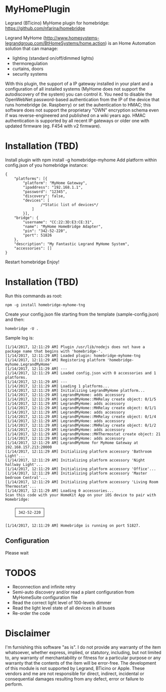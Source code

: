 # MyHomePlugin
Legrand (BTicino) MyHome plugin for homebridge: https://github.com/nfarina/homebridge

Legrand MyHome (http://www.homesystems-legrandgroup.com/BtHomeSystems/home.action) is an Home Automation solution that can manage:
- lighting (standard on/off/dimmed lights)
- thermoregulation 
- curtains, doors
- security systems

With this plugin, the support of a IP gateway installed in your plant and a configuration of all installed 
systems (MyHome does not support the autodiscovery of the system) you can control it. You need to disable the OpenWebNet password-based
authentication from the IP of the device that runs homebridge (ie. Raspberry) or set the auhentication to HMAC; this software does not 
support the proprietary "OWN" encryption schema even if was reverse-engineered and published on a wiki years ago. HMAC authentication is
supported by all recent IP gateways or older one with updated firmware (eg. F454 with v2 firmware).

# Installation (TBD)
Install plugin with npm install -g homebridge-myhome
Add platform within config.json of you homebridge instance:

    {
        "platforms": [{
            "platform": "MyHome Gateway",
            "ipaddress": "192.168.1.1",
            "password": "12345",
            "discovery": false,
            "devices": [
                    /*Static list of devices*/
                ]
            }], 
        "bridge": {
            "username": "CC:22:3D:E3:CE:31", 
            "name": "MyHome HomeBridge Adapter", 
            "pin": "342-52-220", 
            "port": 51826
        }, 
        "description": "My Fantastic Legrand MyHome System", 
        "accessories": []
    }

Restart homebridge
Enjoy!

# Installation (TBD)

Run this commands as root:

    npm -g install homebridge-myhome-tng
   
Create your config.json file starting from the template (sample-config.json) and then:

    homebridge -U .

Sample log is:

    [1/14/2017, 12:11:29 AM] Plugin /usr/lib/nodejs does not have a package name that begins with 'homebridge-'.
    [1/14/2017, 12:11:29 AM] Loaded plugin: homebridge-myhome-tng
    [1/14/2017, 12:11:29 AM] Registering platform 'homebridge-myhome.LegrandMyHome'
    [1/14/2017, 12:11:29 AM] ---
    [1/14/2017, 12:11:29 AM] Loaded config.json with 0 accessories and 1 platforms.
    [1/14/2017, 12:11:29 AM] ---
    [1/14/2017, 12:11:29 AM] Loading 1 platforms...
    [1/14/2017, 12:11:29 AM] Initializing LegrandMyHome platform...
    [1/14/2017, 12:11:29 AM] LegrandMyHome: adds accessory
    [1/14/2017, 12:11:29 AM] LegrandMyHome::MHRelay create object: 0/1/5
    [1/14/2017, 12:11:29 AM] LegrandMyHome: adds accessory
    [1/14/2017, 12:11:29 AM] LegrandMyHome::MHRelay create object: 0/1/1
    [1/14/2017, 12:11:29 AM] LegrandMyHome: adds accessory
    [1/14/2017, 12:11:29 AM] LegrandMyHome::MHRelay create object: 0/1/4
    [1/14/2017, 12:11:29 AM] LegrandMyHome: adds accessory
    [1/14/2017, 12:11:29 AM] LegrandMyHome::MHRelay create object: 0/1/2
    [1/14/2017, 12:11:29 AM] LegrandMyHome: adds accessory
    [1/14/2017, 12:11:29 AM] LegrandMyHome::MHThermostat create object: 21
    [1/14/2017, 12:11:29 AM] LegrandMyHome: adds accessory
    [1/14/2017, 12:11:29 AM] LegrandMyHome for MyHome Gateway at 192.168.157.213:20000
    [1/14/2017, 12:11:29 AM] Initializing platform accessory 'Bathroom Light'...
    [1/14/2017, 12:11:29 AM] Initializing platform accessory 'Night hallway Light'...
    [1/14/2017, 12:11:29 AM] Initializing platform accessory 'Office'...
    [1/14/2017, 12:11:29 AM] Initializing platform accessory 'Master bedroom Central'...
    [1/14/2017, 12:11:29 AM] Initializing platform accessory 'Living Room Thermostat'...
    [1/14/2017, 12:11:29 AM] Loading 0 accessories...
    Scan this code with your HomeKit App on your iOS device to pair with Homebridge:

        ┌────────────┐
        │ 342-52-220 │
        └────────────┘

    [1/14/2017, 12:11:29 AM] Homebridge is running on port 51827.


## Configuration

Please wait 

# TODOS

- Reconnection and infinite retry
- Semi-auto discovery and/or read a plant configuration from MyHomeSuite configuration file
- Read the correct light level of 100-levels dimmer
- Read the light level state of all devices in all buses
- Re-order the code

# Disclaimer

I'm furnishing this software "as is". I do not provide any warranty of the item whatsoever, whether express, implied, or statutory, including, but not limited to, any warranty of merchantability or fitness for a particular purpose or any warranty that the contents of the item will be error-free.
The development of this module is not supported by Legrand, BTicino or Apple. These vendors and me are not responsible for direct, indirect, incidental or consequential damages resulting from any defect, error or failure to perform.  